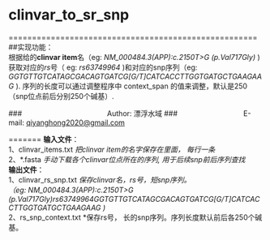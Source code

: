 # clinvar_to_sr_snp
=====================================================
##实现功能：  
  根据给的**clinvar item**名（eg: *NM_000484.3(APP):c.2150T>G (p.Val717Gly)* ) 获取对应的*rs*号（ eg: *rs63749964* )和对应的snp序列（eg: *GGTGTTGTCATAGCGACAGTGATCG[G/T]CATCACCTTGGTGATGCTGAAGAAG* ). 序列的长度可以通过调整程序中 context_span 的值来调整，默认是250（snp位点前后分别250个碱基）. 

###　　　　　　　　　　　　Author: 漂浮水域
###　　　　　　　　　 E-mail: qiyanghong2020@gmail.com

=======
  **输入文件**：  
  1、clinvar_items.txt *把clinvar item的名字保存在里面， 每行一条*  
  2、\*.fasta *手动下载各个clinvar位点所在的序列, 用于后续snp前后序列查找*  
  **输出文件**：  
  1、clinvar_rs_snp.txt *保存clinvar名，rs号，短snp序列。   
  （eg: NM_000484.3(APP):c.2150T>G (p.Val717Gly)rs63749964GGTGTTGTCATAGCGACAGTGATCG[G/T]CATCACCTTGGTGATGCTGAAGAAG )*  
  2、rs_snp_context.txt *保存rs号， 长的snp序列。序列长度默认前后各250个碱基。
